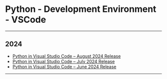 # Python - Development Environment - VSCode

---

## 2024

* [Python in Visual Studio Code – August 2024 Release](https://devblogs.microsoft.com/python/python-in-visual-studio-code-august-2024-release/)
* [Python in Visual Studio Code – July 2024 Release](https://devblogs.microsoft.com/python/python-in-visual-studio-code-july-2024-release/)
* [Python in Visual Studio Code – June 2024 Release](https://devblogs.microsoft.com/python/python-in-visual-studio-code-june-2024-release/)

---
